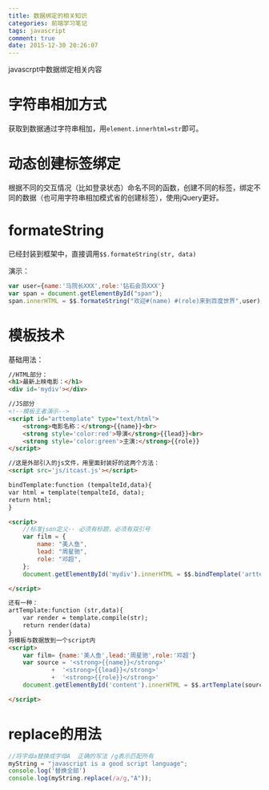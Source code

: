 ```yaml
---
title: 数据绑定的相关知识
categories: 前端学习笔记
tags: javascript
comment: true
date: 2015-12-30 20:26:07
---
```

javascrpt中数据绑定相关内容

<!-- more -->

# 字符串相加方式
获取到数据通过字符串相加，用`element.innerhtml=str`即可。

# 动态创建标签绑定
根据不同的交互情况（比如登录状态）命名不同的函数，创建不同的标签，绑定不同的数据（也可用字符串相加模式省的创建标签），使用jQuery更好。

# formateString
已经封装到框架中，直接调用`$$.formateString(str, data)`

演示：
```javascript   
var user={name:'马院长XXX',role:'钻石会员XXX'}
var span = document.getElementById("span");
span.innerHTML = $$.formateString("欢迎#(name) #(role)来到百度世界",user)
```
# 模板技术
基础用法：
```html
//HTML部分：
<h1>最新上映电影：</h1>
<div id='mydiv'></div>

//JS部分
<!--模板王者演示-->
<script id="arttemplate" type="text/html">
    <strong>电影名称：</strong>{{name}}<br>
    <strong style='color:red'>导演</strong>{{lead}}<br>
    <strong style='color:green'>主演:</strong>{{role}}
</script>

//这是外部引入的js文件，用里面封装好的这两个方法：
<script src='js/itcast.js'></script>

bindTemplate:function (tempalteId,data){
var html = template(tempalteId, data);
return html;
}

<script>
    //标准json定义-- 必须有标题，必须有双引号
    var film = {
        name: "美人鱼",
        lead: "周星驰",
        role: "邓超",
    };
    document.getElementById('mydiv').innerHTML = $$.bindTemplate('arttemplate',film);

</script>

还有一种：
artTemplate:function (str,data){
    var render = template.compile(str);
    return render(data)
}
将模板与数据放到一个script内
<script>
    var film= {name:'美人鱼',lead:'周星驰',role:'邓超'}
    var source = '<strong>{{name}}</strong>'
            +  '<strong>{{lead}}</strong>'
            +  '<strong>{{role}}</strong>'
    document.getElementById('content').innerHTML = $$.artTemplate(source,film);

</script>
```

# replace的用法
```javascript   
//将字母a替换成字母A  正确的写法 /g表示匹配所有
myString = "javascript is a good script language";
console.log('替换全部')
console.log(myString.replace(/a/g,"A"));
```